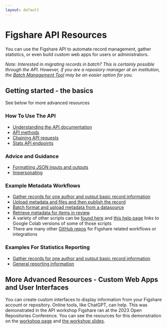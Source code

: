 ```yaml
---
layout: default
---
```


# Figshare API Resources

You can use the Figshare API to automate record management, gather statistics, or even build custom web apps for users or administrators. 

*Note: Interested in migrating records in batch? This is certainly possible through the API. However, if you are a reposiory manager at an institution, the <a href="https://help.figshare.com/article/administrative-batch-management" target="_blank">Batch Management Tool</a> may be an easier option for you.*

## Getting started - the basics
See below for more advanced resources

### How To Use The API

- [Understanding the API documentation](./resources/understanding-api-documentation.html)
- [API methods](./resources/api-methods.html)
- [Chaining API requests](./resources/chain-api-requests.html)
- [Stats API endpoints](./resources/statistics-endpoints.html)

### Advice and Guidance

- [Formatting JSON inputs and outputs](./resources/formatting.html)
- [Impersonating](./resources/impersonating.html)


### Example Metadata Workflows
- [Gather records for one author and output basic record information](./resources/author-report.html)
- [Upload metadata and files and then publish the record](./resources/create-upload-publish.html)
- [Batch format and upload metadata from a datasource](./resources/batch-upload-from-source.html)
- [Retrieve metadata for items in review](./resources/get-review-items.html)
- A variety of other scripts can be [found here](https://github.com/amckennafoster/figshare-api-scripts) and [this help page](https://help.figshare.com/article/how-to-use-the-figshare-api) links to Google Colab versions of some of those scripts
- There are many other [GitHub repos](https://github.com/search?q=figshare&type=repositories) for Figshare related workflows or integrations

### Examples For Statistics Reporting
- [Gather records for one author and output basic record information](./resources/author-report.html)
- [General reporting information](./resources/statistics-reporting.html)

## More Advanced Resources - Custom Web Apps and User Interfaces

You can create custom interfaces to display information from your Figshare account or repository. Online tools, like ChatGPT, can help. This was demonstrated in the API workshop Figshare ran at the 2023 Open Repositories Conference. You can see the resources for this demonstration on the [workshop page](./workshop/workshop-custom-app.html) and [the workshop slides](../assets/Figshare-API-Workshop-Open-Repositories-2023.pdf).